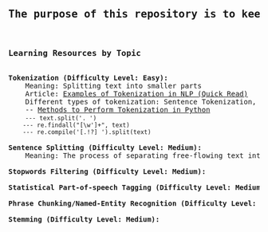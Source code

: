 <html>
<head>

</head>
<body>

<pre>
<h2>The purpose of this repository is to keep track of my NLP learning</h2>
<h3><strong>Learning Resources by Topic</strong></h3>
<strong>Tokenization (Difficulty Level: Easy):</strong>
    Meaning: Splitting text into smaller parts
    Article: <a href="https://www.analyticsvidhya.com/blog/2020/05/what-is-tokenization-nlp/" rel="nofollow">Examples of Tokenization in NLP (Quick Read)</a>
    Different types of tokenization: Sentence Tokenization, Word Tofenization, Character Tokenization, Subword tokenization
    -- <a href="https://www.analyticsvidhya.com/blog/2019/07/how-get-started-nlp-6-unique-ways-perform-tokenization/" rel="nofollow">Methods to Perform Tokenization in Python</a>
    <code class="python">--- text.split('. ') 
    --- re.findall("[\w']+", text)
    --- re.compile('[.!?] ').split(text)</code>

<strong>Sentence Splitting (Difficulty Level: Medium):</strong>
    Meaning: The process of separating free-flowing text into sentences

<strong>Stopwords Filtering (Difficulty Level: Medium):</strong>

<strong>Statistical Part-of-speech Tagging (Difficulty Level: Medium):</strong>

<strong>Phrase Chunking/Named-Entity Recognition (Difficulty Level: Medium):</strong>

<strong>Stemming (Difficulty Level: Medium):</strong>
</pre>
</body>
</html>
